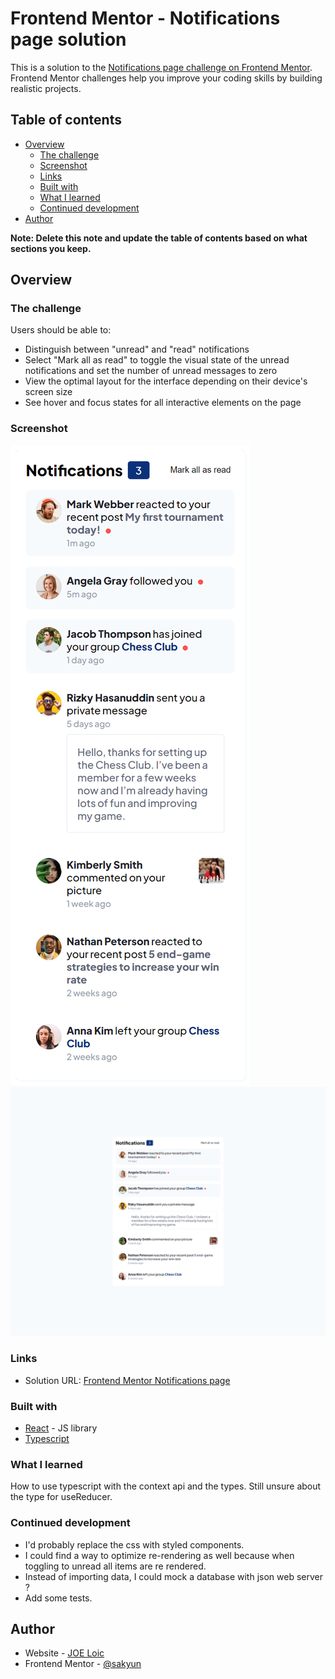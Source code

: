 # Frontend Mentor - Notifications page solution

This is a solution to the [Notifications page challenge on Frontend Mentor](https://www.frontendmentor.io/challenges/notifications-page-DqK5QAmKbC). Frontend Mentor challenges help you improve your coding skills by building realistic projects. 

## Table of contents

- [Overview](#overview)
  - [The challenge](#the-challenge)
  - [Screenshot](#screenshot)
  - [Links](#links)
  - [Built with](#built-with)
  - [What I learned](#what-i-learned)
  - [Continued development](#continued-development)
- [Author](#author)

**Note: Delete this note and update the table of contents based on what sections you keep.**

## Overview

### The challenge

Users should be able to:

- Distinguish between "unread" and "read" notifications
- Select "Mark all as read" to toggle the visual state of the unread notifications and set the number of unread messages to zero
- View the optimal layout for the interface depending on their device's screen size
- See hover and focus states for all interactive elements on the page

### Screenshot

![Mobile](./screenshots/screenshot_mobile.png)
![Desktop](./screenshots/screenshot_desktop.png)


### Links

- Solution URL: [Frontend Mentor Notifications page](https://sakyun.github.io/notification-page/)


### Built with

- [React](https://reactjs.org/) - JS library
- [Typescript](https://www.typescriptlang.org/)


### What I learned

How to use typescript with the  context api and the types. Still unsure about the type for useReducer.


### Continued development

- I'd probably replace the css with styled components.
- I could find a way to optimize re-rendering as well because when toggling to unread all items are re rendered.
- Instead of importing data, I could mock a database with json web server ?
- Add some tests.

## Author

- Website - [JOE Loic](https://www.joeloic.com)
- Frontend Mentor - [@sakyun](https://www.frontendmentor.io/profile/sakyun)